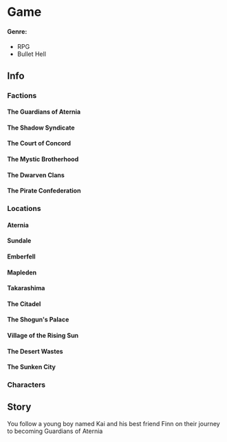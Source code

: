 # Game

#### Genre:
 - RPG
 - Bullet Hell


## Info

### Factions

#### The Guardians of Aternia
#### The Shadow Syndicate
#### The Court of Concord
#### The Mystic Brotherhood
#### The Dwarven Clans
#### The Pirate Confederation

### Locations

#### Aternia
#### Sundale
#### Emberfell
#### Mapleden
#### Takarashima
#### The Citadel
#### The Shogun's Palace
#### Village of the Rising Sun
#### The Desert Wastes
#### The Sunken City

### Characters

## Story

You follow a young boy named Kai and his best friend Finn on their journey to becoming Guardians of Aternia